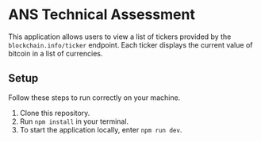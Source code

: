 # ANS Technical Assessment

This application allows users to view a list of tickers provided by the ```blockchain.info/ticker``` endpoint. Each ticker displays the current value of bitcoin in a list of currencies.

## Setup

Follow these steps to run correctly on your machine.

1. Clone this repository.
2. Run ```npm install``` in your terminal.
3. To start the application locally, enter ```npm run dev```.
